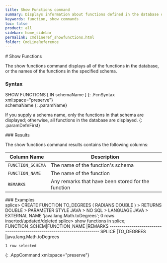 ```yaml
---
title: Show Functions command
summary: Displays information about functions defined in the database or in a schema.
keywords: function, show commands
toc: false
product: all
sidebar: home_sidebar
permalink: cmdlineref_showfunctions.html
folder: CmdLineReference
---
```

<section>
<div class="TopicContent" data-swiftype-index="true" markdown="1">
# Show Functions

The <span class="AppCommand">show functions</span> command displays all
of the functions in the database, or the names of the functions in the
specified schema.

### Syntax

<div class="fcnWrapperWide" markdown="1">
    SHOW FUNCTIONS [ IN schemaName ]
{: .FcnSyntax xml:space="preserve"}

</div>
<div class="paramList" markdown="1">
schemaName
{: .paramName}

If you supply a schema name, only the functions in that schema are
displayed; otherwise, all functions in the database are displayed.
{: .paramDefnFirst}

</div>
### Results

The <span class="AppCommand">show functions</span> command results
contains the following columns:

<table summary="List of columns in the output of the show functions command.">
                <col />
                <col />
                <thead>
                    <tr>
                        <th>Column Name</th>
                        <th>Description</th>
                    </tr>
                </thead>
                <tbody>
                    <tr>
                        <td><code>FUNCTION_SCHEMA</code></td>
                        <td>The name of the function's schema</td>
                    </tr>
                    <tr>
                        <td><code>FUNCTION_NAME</code></td>
                        <td>The name of the function</td>
                    </tr>
                    <tr>
                        <td><code>REMARKS</code></td>
                        <td>Any remarks that have been stored for the function</td>
                    </tr>
                </tbody>
            </table>
### Examples

<div class="preWrapperWide" markdown="1">
    splice> CREATE FUNCTION TO_DEGREES ( RADIANS DOUBLE )
    > RETURNS DOUBLE
    > PARAMETER STYLE JAVA
    > NO SQL
    > LANGUAGE JAVA
    > EXTERNAL NAME 'java.lang.Math.toDegrees';
    0 rows inserted/updated/deleted
    splice> show functions in splice;
    FUNCTION_SCHEM|FUNCTION_NAME               |REMARKS
    -------------------------------------------------------------------------
    SPLICE        |TO_DEGREES                  |java.lang.Math.toDegrees

    1 row selected
{: .AppCommand xml:space="preserve"}

</div>
</div>
</section>
